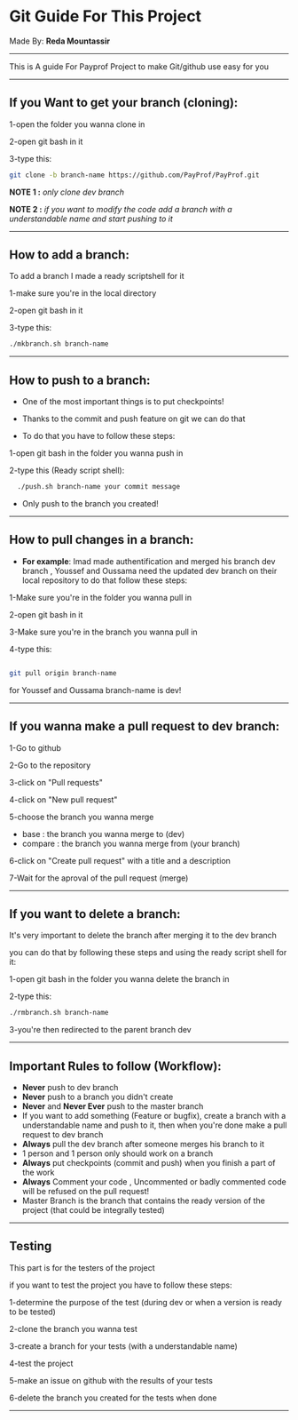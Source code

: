 # Git Guide For This Project

Made By: **Reda Mountassir**
___

This is A guide For Payprof Project to make Git/github use easy for you
___

## If you Want to get your branch (cloning):

1-open the folder you wanna clone in

2-open git bash in it

3-type this:

```bash
git clone -b branch-name https://github.com/PayProf/PayProf.git
```

**NOTE 1 :** *only clone dev branch*

**NOTE 2 :** *if you want to modify the code add a branch with a understandable name and start pushing to it*

___

## How to add a branch:

To add a branch I made a ready scriptshell for it

1-make sure you're in the local directory 

2-open git bash in it

3-type this:

```bash
./mkbranch.sh branch-name
```

___

## How to push to a branch:

* One of the most important things is to put checkpoints!

* Thanks to the commit and push feature on git we can do that

* To do that you have to follow these steps:

1-open git bash in the folder you wanna push in

2-type this (Ready script shell):

```bash
  ./push.sh branch-name your commit message
```

* Only push to the branch you created!

___

## How to pull changes in a branch:

* **For example**: Imad made authentification and merged his branch dev branch , Youssef and Oussama need the updated dev branch on their local repository to do that follow these steps:

1-Make sure you're in the folder you wanna pull in

2-open git bash in it

3-Make sure you're in the branch you wanna pull in

4-type this:

```bash

git pull origin branch-name

```

for Youssef and Oussama branch-name is dev!

___


## If you wanna make a pull request to dev branch:

1-Go to github

2-Go to the repository

3-click on "Pull requests"

4-click on "New pull request"

5-choose the branch you wanna merge

* base : the branch you wanna merge to (dev)
* compare : the branch you wanna merge from (your branch)

6-click on "Create pull request" with a title and a description

7-Wait for the aproval of the pull request (merge)
___

## If you want to delete a branch:

It's very important to delete the branch after merging it to the dev branch

you can do that by following these steps and using the ready script shell for it:

1-open git bash in the folder you wanna delete the branch in

2-type this:

```bash
./rmbranch.sh branch-name
```

3-you're then redirected to the parent branch dev
___

## Important Rules to follow (Workflow):

* **Never** push to dev branch
* **Never** push to a branch you didn't create
* **Never** and **Never Ever** push to the master branch
* If you want to add something (Feature or bugfix), create a branch with a understandable name and push to it, then when you're done make a pull request to dev branch
* **Always** pull the dev branch after someone merges his branch to it
* 1 person and 1 person only should work on a branch
* **Always** put checkpoints (commit and push) when you finish a part of the work
* **Always** Comment your code , Uncommented or badly commented code will be refused on the pull request!
* Master Branch is the branch that contains the ready version of the project (that could be integrally tested)

___


## Testing

This part is for the testers of the project

if you want to test the project you have to follow these steps:

1-determine the purpose of the test (during dev or when a version is ready to be tested)

2-clone the branch you wanna test

3-create a branch for your tests (with a understandable name)

4-test the project

5-make an issue on github with the results of your tests

6-delete the branch you created for the tests when done

___





